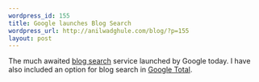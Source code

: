 ```yaml
--- 
wordpress_id: 155
title: Google launches Blog Search
wordpress_url: http://anilwadghule.com/blog/?p=155
layout: post
---
```

<img alt="" src="http://blogsearch.google.com/blogsearch/intl/en_ALL/images/g_bsrch_logo.gif" border="0" /><br />The much awaited <a href="http://blogsearch.google.com/">blog search</a> service launched by Google today. I have also included an option for blog search in <a href="http://goototal.blogspot.com/">Google Total</a>.
